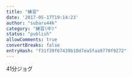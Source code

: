 ```yaml
---
title: "練習"
date: '2017-05-17T19:14:23'
author: "subaru44k"
category: "練習(中)"
status: "publish"
allowComments: true
convertBreaks: false
entryHash: "f31f39f67439b10d7ea5faa9770f9272"
---
```

41分ジョグ
